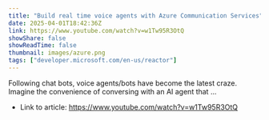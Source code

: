 ```yaml
---
title: "Build real time voice agents with Azure Communication Services"
date: 2025-04-01T18:42:36Z
link: https://www.youtube.com/watch?v=w1Tw95R3OtQ
showShare: false
showReadTime: false
thumbnail: images/azure.png
tags: ["developer.microsoft.com/en-us/reactor"]
---
```

Following chat bots, voice agents/bots have become the latest craze. Imagine the convenience of conversing with an AI agent that ...

- Link to article: https://www.youtube.com/watch?v=w1Tw95R3OtQ